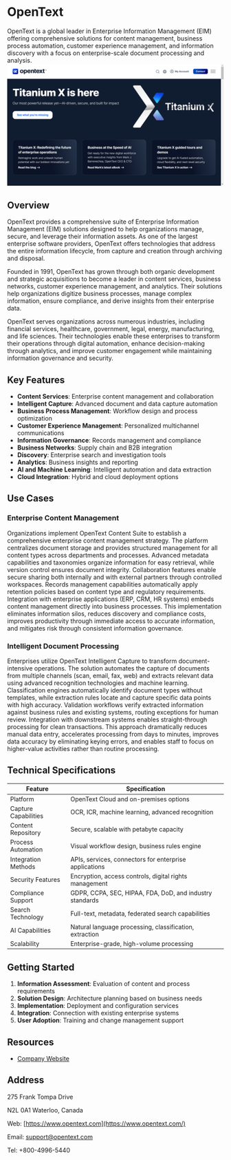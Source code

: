 
# OpenText

OpenText is a global leader in Enterprise Information Management (EIM) offering comprehensive solutions for content management, business process automation, customer experience management, and information discovery with a focus on enterprise-scale document processing and analysis.
![OpenText](assets\opentext.png)

## Overview

OpenText provides a comprehensive suite of Enterprise Information Management (EIM) solutions designed to help organizations manage, secure, and leverage their information assets. As one of the largest enterprise software providers, OpenText offers technologies that address the entire information lifecycle, from capture and creation through archiving and disposal.

Founded in 1991, OpenText has grown through both organic development and strategic acquisitions to become a leader in content services, business networks, customer experience management, and analytics. Their solutions help organizations digitize business processes, manage complex information, ensure compliance, and derive insights from their enterprise data.

OpenText serves organizations across numerous industries, including financial services, healthcare, government, legal, energy, manufacturing, and life sciences. Their technologies enable these enterprises to transform their operations through digital automation, enhance decision-making through analytics, and improve customer engagement while maintaining information governance and security.

## Key Features

- **Content Services**: Enterprise content management and collaboration
- **Intelligent Capture**: Advanced document and data capture automation
- **Business Process Management**: Workflow design and process optimization
- **Customer Experience Management**: Personalized multichannel communications
- **Information Governance**: Records management and compliance
- **Business Networks**: Supply chain and B2B integration
- **Discovery**: Enterprise search and investigation tools
- **Analytics**: Business insights and reporting
- **AI and Machine Learning**: Intelligent automation and data extraction
- **Cloud Integration**: Hybrid and cloud deployment options

## Use Cases

### Enterprise Content Management

Organizations implement OpenText Content Suite to establish a comprehensive enterprise content management strategy. The platform centralizes document storage and provides structured management for all content types across departments and processes. Advanced metadata capabilities and taxonomies organize information for easy retrieval, while version control ensures document integrity. Collaboration features enable secure sharing both internally and with external partners through controlled workspaces. Records management capabilities automatically apply retention policies based on content type and regulatory requirements. Integration with enterprise applications (ERP, CRM, HR systems) embeds content management directly into business processes. This implementation eliminates information silos, reduces discovery and compliance costs, improves productivity through immediate access to accurate information, and mitigates risk through consistent information governance.

### Intelligent Document Processing

Enterprises utilize OpenText Intelligent Capture to transform document-intensive operations. The solution automates the capture of documents from multiple channels (scan, email, fax, web) and extracts relevant data using advanced recognition technologies and machine learning. Classification engines automatically identify document types without templates, while extraction rules locate and capture specific data points with high accuracy. Validation workflows verify extracted information against business rules and existing systems, routing exceptions for human review. Integration with downstream systems enables straight-through processing for clean transactions. This approach dramatically reduces manual data entry, accelerates processing from days to minutes, improves data accuracy by eliminating keying errors, and enables staff to focus on higher-value activities rather than routine processing.

## Technical Specifications

| Feature | Specification |
|---------|---------------|
| Platform | OpenText Cloud and on-premises options |
| Capture Capabilities | OCR, ICR, machine learning, advanced recognition |
| Content Repository | Secure, scalable with petabyte capacity |
| Process Automation | Visual workflow design, business rules engine |
| Integration Methods | APIs, services, connectors for enterprise applications |
| Security Features | Encryption, access controls, digital rights management |
| Compliance Support | GDPR, CCPA, SEC, HIPAA, FDA, DoD, and industry standards |
| Search Technology | Full-text, metadata, federated search capabilities |
| AI Capabilities | Natural language processing, classification, extraction |
| Scalability | Enterprise-grade, high-volume processing |

## Getting Started

1. **Information Assessment**: Evaluation of content and process requirements
2. **Solution Design**: Architecture planning based on business needs
3. **Implementation**: Deployment and configuration services
4. **Integration**: Connection with existing enterprise systems
5. **User Adoption**: Training and change management support

## Resources

- [Company Website](https://www.opentext.com/)

## Address

275 Frank Tompa Drive

N2L 0A1 Waterloo, Canada

Web: [https://www.opentext.com](https://www.opentext.com/)

Email: support@opentext.com

Tel: +800-4996-5440
